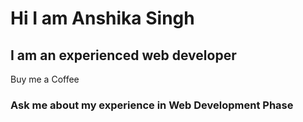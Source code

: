 
# Hi I am Anshika Singh

## I am an experienced web developer

Buy me a Coffee

### Ask me about my experience in Web Development Phase
